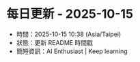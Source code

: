 # 每日更新 - 2025-10-15

- 時間：2025-10-15 10:38 (Asia/Taipei)
- 狀態：更新 README 時間戳
- 簡短資訊：AI Enthusiast | Keep learning
